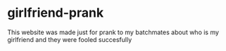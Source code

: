 # girlfriend-prank
This website was made just for prank to my batchmates about who is my girlfriend and they were fooled succesfully
